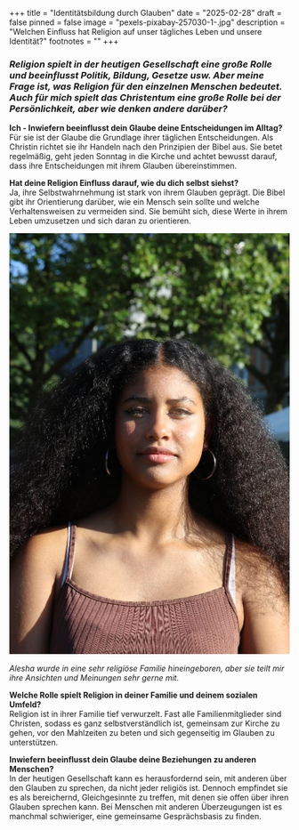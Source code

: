 +++
title = "Identitätsbildung durch Glauben"
date = "2025-02-28"
draft = false
pinned = false
image = "pexels-pixabay-257030-1-.jpg"
description = "Welchen Einfluss hat Religion auf unser tägliches Leben und unsere Identität?"
footnotes = ""
+++
### *Religion spielt in der heutigen Gesellschaft eine große Rolle und beeinflusst Politik, Bildung, Gesetze usw. Aber meine Frage ist, was Religion für den einzelnen Menschen bedeutet. Auch für mich spielt das Christentum eine große Rolle bei der Persönlichkeit, aber wie denken andere darüber?*

**Ich - Inwiefern beeinflusst dein Glaube deine Entscheidungen im Alltag?**\
Für sie ist der Glaube die Grundlage ihrer täglichen Entscheidungen. Als Christin richtet sie ihr Handeln nach den Prinzipien der Bibel aus. Sie betet regelmäßig, geht jeden Sonntag in die Kirche und achtet bewusst darauf, dass ihre Entscheidungen mit ihrem Glauben übereinstimmen.

**Hat deine Religion Einfluss darauf, wie du dich selbst siehst?**\
Ja, ihre Selbstwahrnehmung ist stark von ihrem Glauben geprägt. Die Bibel gibt ihr Orientierung darüber, wie ein Mensch sein sollte und welche Verhaltensweisen zu vermeiden sind. Sie bemüht sich, diese Werte in ihrem Leben umzusetzen und sich daran zu orientieren.

![](16d1b992-2624-43b4-a1d4-fcaecdc7243d.jpg)

*Alesha wurde in eine sehr religiöse Familie hineingeboren, aber sie teilt mir ihre Ansichten und Meinungen sehr gerne mit.*

**Welche Rolle spielt Religion in deiner Familie und deinem sozialen Umfeld?**\
Religion ist in ihrer Familie tief verwurzelt. Fast alle Familienmitglieder sind Christen, sodass es ganz selbstverständlich ist, gemeinsam zur Kirche zu gehen, vor den Mahlzeiten zu beten und sich gegenseitig im Glauben zu unterstützen.

**Inwiefern beeinflusst dein Glaube deine Beziehungen zu anderen Menschen?**\
In der heutigen Gesellschaft kann es herausfordernd sein, mit anderen über den Glauben zu sprechen, da nicht jeder religiös ist. Dennoch empfindet sie es als bereichernd, Gleichgesinnte zu treffen, mit denen sie offen über ihren Glauben sprechen kann. Bei Menschen mit anderen Überzeugungen ist es manchmal schwieriger, eine gemeinsame Gesprächsbasis zu finden.